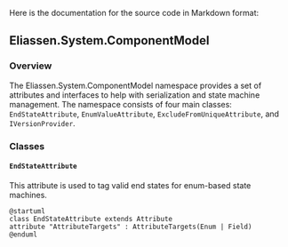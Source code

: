 Here is the documentation for the source code in Markdown format:

## Eliassen.System.ComponentModel

### Overview

The Eliassen.System.ComponentModel namespace provides a set of attributes and interfaces to help with serialization and state machine management. The namespace consists of four main classes: `EndStateAttribute`, `EnumValueAttribute`, `ExcludeFromUniqueAttribute`, and `IVersionProvider`.

### Classes

#### `EndStateAttribute`

This attribute is used to tag valid end states for enum-based state machines.
```plantuml
@startuml
class EndStateAttribute extends Attribute
attribute "AttributeTargets" : AttributeTargets(Enum | Field)
@enduml
```
